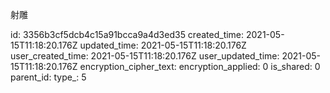 射雕

id: 3356b3cf5dcb4c15a91bcca9a4d3ed35
created_time: 2021-05-15T11:18:20.176Z
updated_time: 2021-05-15T11:18:20.176Z
user_created_time: 2021-05-15T11:18:20.176Z
user_updated_time: 2021-05-15T11:18:20.176Z
encryption_cipher_text: 
encryption_applied: 0
is_shared: 0
parent_id: 
type_: 5